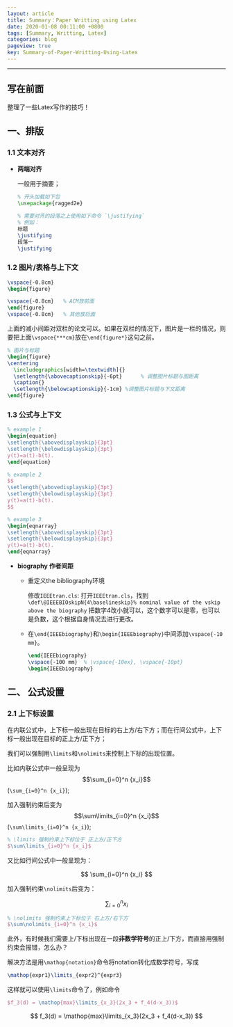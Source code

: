 ```yaml
---
layout: article
title: Summary：Paper Writting using Latex
date: 2020-01-08 00:11:00 +0800
tags: [Summary, Writting, Latex]
categories: blog
pageview: true
key: Summary-of-Paper-Writting-Using-Latex
---
```


------

## 写在前面

整理了一些Latex写作的技巧！



## 一、排版

### 1.1 **文本对齐**

- **两端对齐**

  一般用于摘要；

  ```latex
  % 开头加载如下包
  \usepackage{ragged2e}
  
  % 需要对齐的段落之上使用如下命令 `\justifying`
  % 例如：
  标题
  \justifying 
  段落一
  \justifying 
  ```



### 1.2 图片/表格与上下文

```latex
\vspace{-0.8cm}   
\begin{figure}

\vspace{-0.8cm}   % ACM放前面
\end{figure}
\vspace{-0.8cm}   % 其他放后面
```

上面的减小间距对双栏的论文可以。如果在双栏的情况下，图片是一栏的情况，则要把上面`\vspace{***cm}`放在`\end{figure*}`这句之前。

```latex
% 图片与标题
\begin{figure}
\centering
  \includegraphics[width=\textwidth]{}
  \setlength{\abovecaptionskip}{-6pt}      % 调整图片标题与图距离
  \caption{}
  \setlength{\belowcaptionskip}{-1cm} %调整图片标题与下文距离
\end{figure}
```



### 1.3 公式与上下文

```latex
% example 1
\begin{equation}
\setlength{\abovedisplayskip}{3pt}
\setlength{\belowdisplayskip}{3pt}
y(t)=a(t)-b(t).
\end{equation}

% example 2
$$
\setlength{\abovedisplayskip}{3pt}
\setlength{\belowdisplayskip}{3pt}
y(t)=a(t)-b(t).
$$

% example 3
\begin{eqnarray}
\setlength{\abovedisplayskip}{3pt}
\setlength{\belowdisplayskip}{3pt}
y(t)=a(t)-b(t).
\end{eqnarray}

```



- **biography 作者间距**

  - 重定义the bibliography环境

    修改`IEEEtran.cls`: 打开`IEEEtran.cls`，找到
    `\def\@IEEEBIOskipN{4\baselineskip}% nominal value of the vskip above the biography` 把数字4改小就可以，这个数字可以是零，也可以是负数，这个根据自身情况去进行更改。

  - 在`\end{IEEEbiography}`和`\begin{IEEEbiography}`中间添加`\vspace{-10 mm}`。

    ```latex
    \end{IEEEbiography}
    \vspace{-100 mm}  % \vspace{-10ex}, \vspace{-10pt} 
    \begin{IEEEbiography}
    ```

    

## 二、 公式设置

### 2.1 上下标设置

在内联公式中，上下标一般出现在目标的右上方/右下方；而在行间公式中，上下标一般出现在目标的正上方/正下方；

我们可以强制用`\limits`和`\nolimits`来控制上下标的出现位置。

比如内联公式中一般呈现为$$\sum_{i=0}^n {x_i}$$ (`\sum_{i=0}^n {x_i}`);

加入强制约束后变为$$\sum\limits_{i=0}^n {x_i}$$ (`\sum\limits_{i=0}^n {x_i}`);

```latex
% \limits 强制约束上下标位于 正上方/正下方
$\sum\limits_{i=0}^n {x_i}$
```

又比如行间公式中一般呈现为：

$$
\sum_{i=0}^n {x_i}
$$

加入强制约束`\nolimits`后变为：

$$
\sum\nolimits_{i=0}^n {x_i}
$$

```latex
% \nolimits 强制约束上下标位于 右上方/右下方
$\sum\nolimits_{i=0}^n {x_i}$
```

此外，有时候我们需要上/下标出现在一段**非数学符号**的正上/下方，而直接用强制约束会报错，怎么办？

解决方法是用`\mathop{notation}`命令将notation转化成数学符号，写成

```latex
\mathop{expr1}\limits_{expr2}^{expr3}
```

这样就可以使用`\limits`命令了，例如命令

```latex
$f_3(d) = \mathop{max}\limits_{x_3}(2x_3 + f_4(d-x_3))$
```

$$
f_3(d) = \mathop{max}\limits_{x_3}(2x_3 + f_4(d-x_3))
$$
